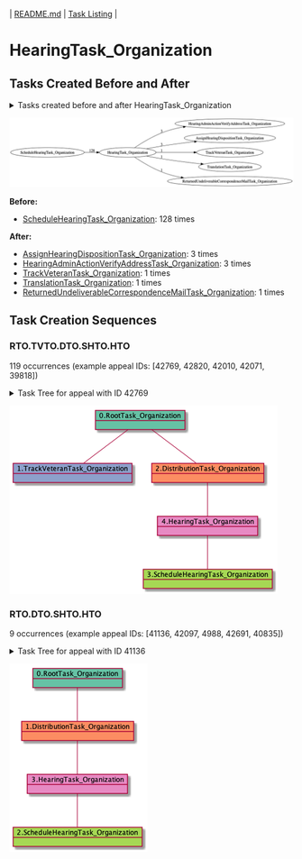 | [README.md](README.md) | [Task Listing](tasklist.md) |

# HearingTask_Organization

## Tasks Created Before and After

<details><summary>Tasks created before and after HearingTask_Organization</summary>

```
digraph G {
rankdir="LR";
"HearingTask_Organization" -> "HearingAdminActionVerifyAddressTask_Organization" [label=3]
"ScheduleHearingTask_Organization" -> "HearingTask_Organization" [label=128]
"HearingTask_Organization" -> "AssignHearingDispositionTask_Organization" [label=3]
"HearingTask_Organization" -> "TrackVeteranTask_Organization" [label=1]
"HearingTask_Organization" -> "TranslationTask_Organization" [label=1]
"HearingTask_Organization" -> "ReturnedUndeliverableCorrespondenceMailTask_Organization" [label=1]
}
```
</details>

![HearingTask_Organization](dot/HearingTask_Organization.dot.png)

**Before:**

   * [ScheduleHearingTask_Organization](ScheduleHearingTask_Organization.md): 128 times

**After:**

   * [AssignHearingDispositionTask_Organization](AssignHearingDispositionTask_Organization.md): 3 times
   * [HearingAdminActionVerifyAddressTask_Organization](HearingAdminActionVerifyAddressTask_Organization.md): 3 times
   * [TrackVeteranTask_Organization](TrackVeteranTask_Organization.md): 1 times
   * [TranslationTask_Organization](TranslationTask_Organization.md): 1 times
   * [ReturnedUndeliverableCorrespondenceMailTask_Organization](ReturnedUndeliverableCorrespondenceMailTask_Organization.md): 1 times

## Task Creation Sequences

### RTO.TVTO.DTO.SHTO.HTO

119 occurrences (example appeal IDs: [42769, 42820, 42010, 42071, 39818])

<details><summary>Task Tree for appeal with ID 42769</summary>

```
@startuml
object 0.RootTask_Organization #66c2a5
object 1.TrackVeteranTask_Organization #8da0cb
object 2.DistributionTask_Organization #fc8d62
object 3.ScheduleHearingTask_Organization #a6d854
object 4.HearingTask_Organization #e78ac3
0.RootTask_Organization -- 1.TrackVeteranTask_Organization
0.RootTask_Organization -- 2.DistributionTask_Organization
4.HearingTask_Organization -- 3.ScheduleHearingTask_Organization
2.DistributionTask_Organization -- 4.HearingTask_Organization
@enduml
```
</details>

![RTO.TVTO.DTO.SHTO.HTO-42769](uml/RTO.TVTO.DTO.SHTO.HTO-42769.png)

### RTO.DTO.SHTO.HTO

9 occurrences (example appeal IDs: [41136, 42097, 4988, 42691, 40835])

<details><summary>Task Tree for appeal with ID 41136</summary>

```
@startuml
object 0.RootTask_Organization #66c2a5
object 1.DistributionTask_Organization #fc8d62
object 2.ScheduleHearingTask_Organization #a6d854
object 3.HearingTask_Organization #e78ac3
0.RootTask_Organization -- 1.DistributionTask_Organization
3.HearingTask_Organization -- 2.ScheduleHearingTask_Organization
1.DistributionTask_Organization -- 3.HearingTask_Organization
@enduml
```
</details>

![RTO.DTO.SHTO.HTO-41136](uml/RTO.DTO.SHTO.HTO-41136.png)

